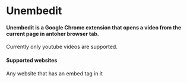 # Unembedit

#### Unembedit is a Google Chrome extension that opens a video from the current page in antoher browser tab.
Currently only youtube videos are supported.
####  Supported websites
   Any website that has an embed tag in it